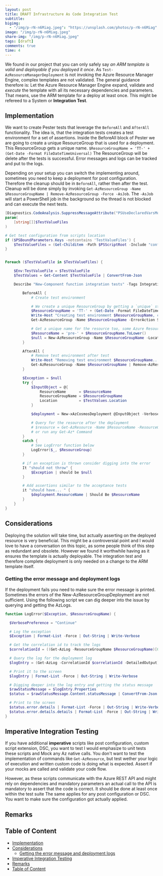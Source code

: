 ```yaml
---
layout: post
title: DRAFT Infrastructure As Code Integration Test
subtitle:
bigimg:
  - "/img/p-rN-n6Miag.jpeg": "https://unsplash.com/photos/p-rN-n6Miag"
image: "/img/p-rN-n6Miag.jpeg"
share-img: "/img/p-rN-n6Miag.jpeg"
tags: [draft]
comments: true
time: 4
---
```


We found in our project that you can only safely say _an ARM template is valid and deployable if you deployed it once_.
As `Test-AzResourceManagerDeployment` is not invoking the Azure Resource Manager Engine, complex templates are not validated.
The general guidance therefore is: Let the Azure Resource Manager Engine expand, validate and _execute_ the template with all its necessary dependencies and parameters. That means, use the ARM template for a deploy at least once.
This might be refereed to a System or **Integration Test**.

## Implementation

We want to create Pester tests that leverage the `BeforeAll` and `AfterAll` functionality.
The idea is, that the integration tests creates a test environment for a set of assertions.
Inside the BeforeAll block of Pester we are going to create a unique ResourceGroup that is used for a deployment.
This ResourceGroup gets a unique name. `$ResourceGroupName = 'TT-' + (Get-Date -Format FileDateTimeUniversal)`
The ResourceGroup will be delete after the tests is successful.
Error messages and logs can be tracked and put to the logs.

Depending on your setup you can switch the implementing around, sometimes you need to keep a deployment for post configuration.
Therefore the cleanup should be in `BeforeAll`, rather then after the test.
Cleanup will be done simply by invoking `Get-AzResourceGroup -Name $ResourceGroupName | Remove-AzResourceGroup -Force -AsJob`.
The `-AsJob` will start a PowerShell job in the background so the thread is not blocked and can execute the next tests.

```powershell
[Diagnostics.CodeAnalysis.SuppressMessageAttribute("PSUseDeclaredVarsMoreThanAssignments", "", Justification = "Variables are used inside Pester blocks.")]
param(
    [string[]]$TestValueFiles
)

# Get test configuration from scripts location
if ($PSBoundParameters.Keys -notcontains 'TestValueFiles') {
    $TestValueFiles = (Get-Childitem -Path $PSScriptRoot -Include "config.*.json" -Recurse).FullName
}


Foreach ($TestValueFile in $TestValueFiles) {

    $Env:TestValueFile = $TestValueFile
    $TestValues = Get-Content $TestValueFile | ConvertFrom-Json

    Describe "New-Component function integration tests" -Tags Integration, Build {

        BeforeAll {
            # Create test environment

            # We create a unique ResourceGroup by getting a `unique` string base on the date 20190824T1830434620Z, the file date time universal has 20 characters
            $ResourceGroupName = 'TT-' + (Get-Date -Format FileDateTimeUniversal)
            Write-Host "Creating test environment $ResourceGroupName, cleanup..."
            Get-AzResourceGroup -Name $ResourceGroupName -ErrorAction SilentlyContinue | Remove-AzResourceGroup -Force

            # Get a unique name for the resource too, some Azure Resources have a limitation of 24 characters, consider 20 for the unique string.
            $ResourceName = 'pre-' + $ResourceGroupName.ToLower()
            $null = New-AzResourceGroup -Name $ResourceGroupName -Location 'WestEurope'
        }

        AfterAll {
            # Remove test environment after test
            Write-Host "Removing test environment $ResourceGroupName..."
            Get-AzResourceGroup -Name $ResourceGroupName | Remove-AzResourceGroup -Force -AsJob
        }

        $Exception = $null
        try {
            $InputObject = @{
                ResourceName      = $ResourceName
                ResourceGroupName = $ResourceGroupName
                Location          = $TestValues.Location
            }

            $deployment = New-xAzCosmosDeployment @InputObject -Verbose

            # Query for the resource after the deployment
            # $resource = Get-AzResource -Name $ResourceName -ResourceGroupName $ResourceGroupName
            # or run any Get-Az* Command
        }
        catch {
            # See LogError function below
            LogError($_, $ResourceGroup)
        }

        # if an exception is thrown consider digging into the error
        It "should not throw" {
            $Exception | should be $null
        }

        # Add assertions similar to the acceptance tests
        it "should have... " {
            $deployment.ResourceName | Should Be $ResourceName
        }
    }
}
```

## Considerations

Deploying the solution will take time, but actually asserting on the deployed resource is very beneficial.
This might be a controversial point and I would love to have a conversation on this topic, as some people think of this step as redundant and obsolete.
However we found it worthwhile having as it ensures the template is actually deployable.
The integration test and therefore complete deployment is only needed on a change to the ARM template itself.

### Getting the error message and deployment logs

If the deployment fails you need to make sure the error message is printed.
Sometimes the errors of the New-AzResourceGroupDeployment are not sufficient.
Using the following script we can dig deeper into the issue by querying and getting the AzLogs.

```powershell
function LogError($Exception, $ResourceGroupName) {

  $VerbosePreference = "Continue"

  # Log the exception
  $Exception | Format-List -Force | Out-String | Write-Verbose

  # Get the correlation id to track the logs
  $correlationId = ((Get-AzLog -ResourceGroupName $ResourceGroupName)[0]).CorrelationId

  # Query the log for the deployment log
  $logEntry = (Get-AzLog -CorrelationId $correlationId -DetailedOutput)

  # Print it to the screen
  $logEntry | Format-List -Force | Out-String | Write-Verbose

  # Digging deeper into the log entry and getting the status message
  $rawStatusMessage = $logEntry.Properties
  $status = $rawStatusMessage.Content.statusMessage | ConvertFrom-Json

  # Print to the screen
  $status.error.details | Format-List -Force | Out-String | Write-Verbose
  $status.error.details.details | Format-List -Force | Out-String | Write-Verbose
}
```

## Imperative Integration Testing

If you have additional **imperative** scripts like post configuration, custom script extension, DSC, you want to test I would emphasize to unit tests these scripts and Mock any Az native calls.
You don't want to test the implementation of commands like `Get-AzResource`, but test wether your logic of execution and written custom code is doing what is expected.
Assert if your mocks are called and validate your code flow.

However, as these scripts communicate with the Azure REST API and might rely on dependencies and mandatory parameters an actual call to the API is mandatory to assert that the code is correct.
It should be done at least once within the test suite
The same applies for any post configuration or DSC.
You want to make sure the configuration got actually applied.

## Remarks

## Table of Content

- [Implementation](#implementation)
- [Considerations](#considerations)
  - [Getting the error message and deployment logs](#getting-the-error-message-and-deployment-logs)
- [Imperative Integration Testing](#imperative-integration-testing)
- [Remarks](#remarks)
- [Table of Content](#table-of-content)
